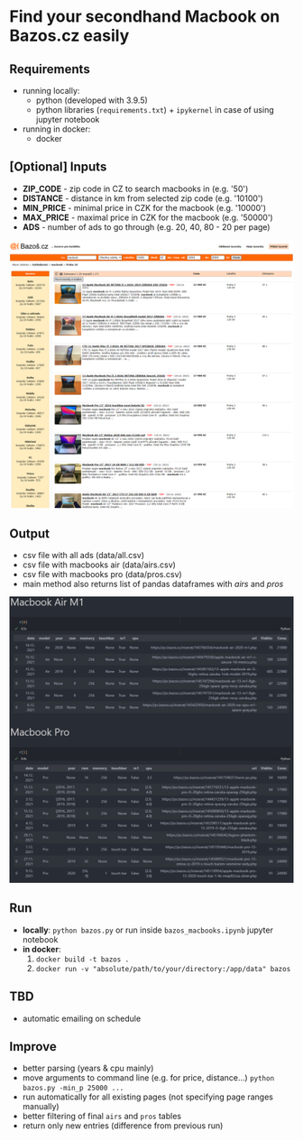# Find your secondhand Macbook on Bazos.cz easily

## Requirements
* running locally:
    * python (developed with 3.9.5)
    * python libraries (`requirements.txt`) + `ipykernel` in case of using jupyter notebook
* running in docker:
    * docker

## [Optional] Inputs
* **ZIP_CODE** - zip code in CZ to search macbooks in (e.g. '50')
* **DISTANCE** - distance in km from selected zip code (e.g. '10100')
* **MIN_PRICE** - minimal price in CZK for the macbook (e.g. '10000')
* **MAX_PRICE** - maximal price in CZK for the macbook (e.g. '50000')
* **ADS** - number of ads to go through (e.g. 20, 40, 80 - 20 per page)

![Bazos ads preview](/img/bazos.png "Bazos preview")

## Output
* csv file with all ads (data/all.csv)
* csv file with macbooks air (data/airs.csv)
* csv file with macbooks pro (data/pros.csv)
* main method also returns list of pandas dataframes with *airs* and *pros* 

![Script output preview](/img/output.png "Script output preview")

## Run
* **locally**: `python bazos.py` or run inside `bazos_macbooks.ipynb` jupyter notebook
* **in docker**: 
    1. `docker build -t bazos .`
    2. `docker run -v "absolute/path/to/your/directory:/app/data" bazos`

## TBD
* automatic emailing on schedule

## Improve
* better parsing (years & cpu mainly)
* move arguments to command line (e.g. for price, distance...) `python bazos.py -min_p 25000 ...`
* run automatically for all existing pages (not specifying page ranges manually)
* better filtering of final `airs` and `pros` tables
* return only new entries (difference from previous run)